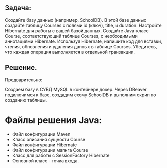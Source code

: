 ## Задача: 
Создайте базу данных (например, SchoolDB). В этой базе данных создайте таблицу Courses с полями id (ключ), title, и duration. Настройте Hibernate для работы с вашей базой данных. Создайте Java-класс Course, соответствующий таблице Courses, с необходимыми аннотациями Hibernate. Используя Hibernate, напишите код для вставки, чтения, обновления и удаления данных в таблице Courses. Убедитесь, что каждая операция выполняется в отдельной транзакции.

## Решение.
Предварительно:

Создаем базу в СУБД MySQL в контейнере докер.
Через DBeaver подключимся к базе, создадим схему SchoolDB и выполним скрип по созданию таблицы.

# Файлы решения Java:
* Файл конфигурации Maven 
* Класс описания сущности Course 
* Файл конфигурации Hibernate 
* Файл конфигурации мапнга Course 
* Класс для работы с SessionFactory Hibernate 
* Основной класс - точка входа. 